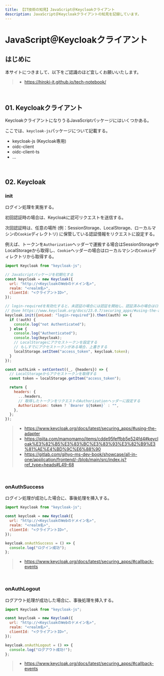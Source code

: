 ```yaml
---
title: 【IT技術の知見】JavaScript＠Keycloakクライアント
description: JavaScript＠Keycloakクライアントの知見を記録しています。
---
```


# JavaScript＠Keycloakクライアント

## はじめに

本サイトにつきまして、以下をご認識のほど宜しくお願いいたします。

> - https://hiroki-it.github.io/tech-notebook/

<br>

## 01. Keycloakクライアント

KeycloakクライアントになりうるJavaScriptパッケージにはいくつかある。

ここでは、`keycloak-js`パッケージについて記載する。

- keycloak-js (Keycloak専用)
- oidc-client
- oidc-client-ts
- ...

<br>

## 02. Keycloak

### init

ログイン処理を実施する。

初回認証時の場合は、Keycloakに認可リクエストを送信する。

次回認証時は、任意の場所 (例：SessionStorage、LocalStorage、ローカルマシンの`Cookie`ディレクトリ) に保管している認証情報をリクエストに設定する。

例えば、トークンを`Authorization`ヘッダーで運搬する場合はSessionStorageやLocalStorageから取得し、`Cookie`ヘッダーの場合はローカルマシンの`Cookie`ディレクトリから取得する。

```javascript
import Keycloak from "keycloak-js";

// JavaScriptパッケージを初期化する
const keycloak = new Keycloak({
  url: "http://<KeycloakのWebのドメイン名>",
  realm: "<realm名>",
  clientId: "<クライアントID>",
});

// login-requiredを有効化すると、未認証の場合には認証を開始し、認証済みの場合はログインページをリクエストする
// @see https://www.keycloak.org/docs/23.0.7/securing_apps/#using-the-adapter
keycloak.init({onLoad: "login-required"}).then((auth) => {
  if (!auth) {
    console.log("not Authenticated");
  } else {
    console.log("Authenticated");
    console.log(keycloak);
    // LocalStorageにアクセストークンを設定する
    // もしすでにアクセストークンがある場合、上書きする
    localStorage.setItem("access_token", keycloak.token);
  }
});

const authLink = setContext((_, {headers}) => {
  // LocalStorageからアクセストークンを取得する
  const token = localStorage.getItem("access_token");

  return {
    headers: {
      ...headers,
      // 取得したトークンをリクエストのAuthorizationヘッダーに設定する
      Authorization: token ? `Bearer ${token}` : "",
    },
  };
});
```

> - https://www.keycloak.org/docs/latest/securing_apps/#using-the-adapter
> - https://qiita.com/mamomamo/items/cdde95feffbb5e524fd4#keycloak%E3%82%B5%E3%83%BC%E3%83%93%E3%82%B9%E3%81%AE%E4%BD%9C%E6%88%90
> - https://gitlab.com/gihyo-ms-dev-book/showcase/all-in-one/application/frontend/-/blob/main/src/index.js?ref_type=heads#L49-68

<br>

### onAuthSuccess

ログイン処理が成功した場合に、事後処理を挿入する。

```javascript
import Keycloak from "keycloak-js";

const keycloak = new Keycloak({
  url: "http://<KeycloakのWebのドメイン名>",
  realm: "<realm名>",
  clientId: "<クライアントID>",
});

keycloak.onAuthSuccess = () => {
  console.log("ログイン成功");
};
```

> - https://www.keycloak.org/docs/latest/securing_apps/#callback-events

<br>

### onAuthLogout

ログアウト処理が成功した場合に、事後処理を挿入する。

```javascript
import Keycloak from "keycloak-js";

const keycloak = new Keycloak({
  url: "http://<KeycloakのWebのドメイン名>",
  realm: "<realm名>",
  clientId: "<クライアントID>",
});

keycloak.onAuthLogout = () => {
  console.log("ログアウト成功!");
};
```

> - https://www.keycloak.org/docs/latest/securing_apps/#callback-events

<br>
